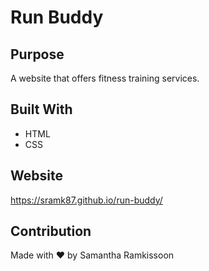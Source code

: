 # Run Buddy

## Purpose
A website that offers fitness training services.

## Built With
* HTML
* CSS

## Website
https://sramk87.github.io/run-buddy/

## Contribution
Made with ❤️ by Samantha Ramkissoon
